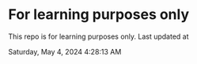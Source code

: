 # For learning purposes only
This repo is for learning purposes only.
Last updated at

Saturday, May 4, 2024 4:28:13 AM

